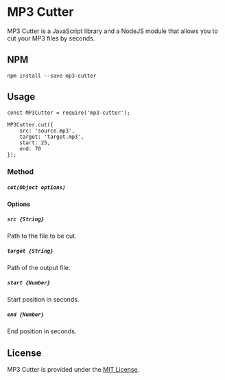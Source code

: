 # MP3 Cutter
MP3 Cutter is a JavaScript library and a NodeJS module that allows you to cut your MP3 files by seconds.

## NPM
```
npm install --save mp3-cutter
```

## Usage
```
const MP3Cutter = require('mp3-cutter');

MP3Cutter.cut({
    src: 'source.mp3',
    target: 'target.mp3',
    start: 25,
    end: 70 
});
```

### Method
##### ```cut(Object options)```

#### Options

##### ```src {String}```
Path to the file to be cut.

##### ```target {String}```
Path of the output file.

##### ```start {Number}```
Start position in seconds.

##### ```end {Number}```
End position in seconds.

## License
MP3 Cutter is provided under the [MIT License](https://opensource.org/licenses/MIT).